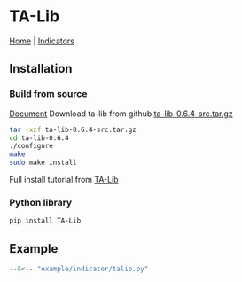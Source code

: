 # TA-Lib

[Home](https://ta-lib.org/functions/) |
[Indicators](https://ta-lib.github.io/ta-lib-python/funcs.html)

## Installation

### Build from source
[Document](https://ta-lib.org/install/#linux-build-from-source)
Download ta-lib from github [ta-lib-0.6.4-src.tar.gz](https://github.com/ta-lib/ta-lib/releases/download/v0.6.4/ta-lib-0.6.4-src.tar.gz)

```bash
tar -xzf ta-lib-0.6.4-src.tar.gz
cd ta-lib-0.6.4
./configure
make
sudo make install
```

Full install tutorial from [TA-Lib](https://ta-lib.github.io/ta-lib-python/install.html)
<!-- 
### Conda-Forge

```bash
conda install -c conda-forge ta-lib
``` -->

### Python library

```bash
pip install TA-Lib
```

## Example

```python
--8<-- "example/indicator/talib.py"
```
